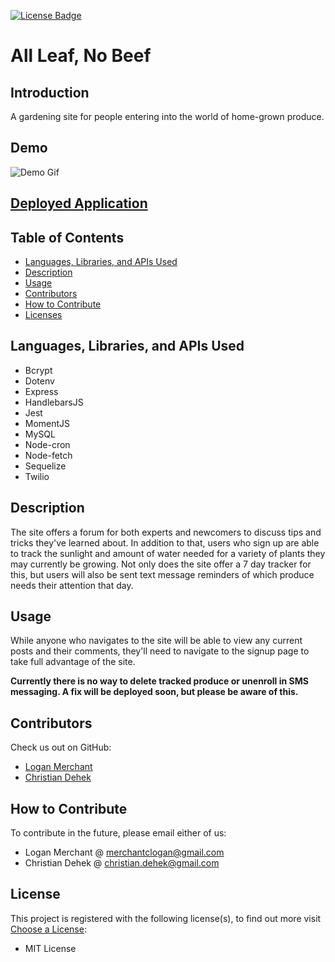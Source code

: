 [![License Badge](https://img.shields.io/badge/License-MIT_License-blueviolet.svg)](https://shields.io/)

# All Leaf, No Beef

## Introduction

A gardening site for people entering into the world of home-grown produce.

## Demo

![Demo Gif](./public/images/demo.gif)

## [Deployed Application](https://tranquil-brushlands-81839.herokuapp.com/)

## Table of Contents

- [Languages, Libraries, and APIs Used](#languages-libraries-and-apis-used)
- [Description](#description)
- [Usage](#usage)
- [Contributors](#contributors)
- [How to Contribute](#how-to-contribute)
- [Licenses](#licenses)

## Languages, Libraries, and APIs Used
- Bcrypt
- Dotenv
- Express
- HandlebarsJS
- Jest
- MomentJS
- MySQL
- Node-cron
- Node-fetch
- Sequelize
- Twilio

## Description

The site offers a forum for both experts and newcomers to discuss tips and tricks they've learned about. In addition to that, users who sign up are able to track the sunlight and amount of water needed for a variety of plants they may currently be growing. Not only does the site offer a 7 day tracker for this, but users will also be sent text message reminders of which produce needs their attention that day.

## Usage

While anyone who navigates to the site will be able to view any current posts and their comments, they'll need to navigate to the signup page to take full advantage of the site.

**Currently there is no way to delete tracked produce or unenroll in SMS messaging. A fix will be deployed soon, but please be aware of this.**

## Contributors

Check us out on GitHub:

- [Logan Merchant](https://www.github.com/LoganMerchant)
- [Christian Dehek](https://github.com/cdehek)

## How to Contribute

To contribute in the future, please email either of us:

- Logan Merchant @ <merchantclogan@gmail.com>
- Christian Dehek @ <christian.dehek@gmail.com>

## License

This project is registered with the following license(s), to find out more visit [Choose a License](https://choosealicense.com/licenses):

- MIT License

